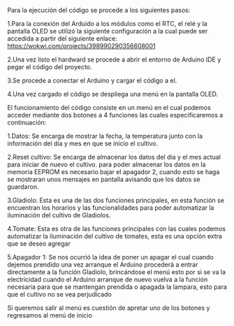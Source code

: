 Para la ejecución del código se procede a los siguientes pasos:

1.Para la conexión del Arduido a los módulos como el RTC, el relé  y la pantalla OLED se utilizó la siguiente configuración a la cual puede ser accedida a partir del siguiente enlace:
https://wokwi.com/projects/398990290356608001

2.Una vez listo el hardward se procede a abrir el entorno de Arduino IDE y pegar el código del proyecto.

3.Se procede a conectar el Arduino y cargar el código a el.

4.Una vez cargado el código se despliega una menú en la pantalla OLED.

El funcionamiento del código consiste en un menú en el cual podemos acceder mediante dos botones a 4 funciones las cuales especificaremos a continuación:

1.Datos: Se encarga de mostrar la fecha, la temperatura junto con la información del día y mes en que se inicio el cultivo.

2.Reset cultivo: Se encarga de almacenar los datos del dia y el mes actual para iniciar de nuevo el cultivo.
para poder almacenar los datos en la memoria EEPROM es necesario bajar el apagador 2, cuando esto se haga se mostraran unos mensajes en pantalla avisando que los datos se guardaron.

3.Gladiolo: Esta es una de las dos funciones principales, en esta función se encuentran los horarios y las funcionalidades para poder automatizar la iluminación del cultivo de Gladiolos.

4.Tomate: Esta es otra de las funciones principales con las cuales podemos automatizar la iluminación del cultivo de tomates, esta es una opción extra que se deseo agregar 

5.Apagador 1: Se nos ocurrió la idea de poner un apagar el cual cuando dejemos prendido una vez arranque el Arduino procederá a entrar directamente a la función Gladiolo, brincándose el menú esto por si se va la electricidad cuando el Arduino arranque de nuevo vuelva a la función necesaria para que se mantengan prendida o apagada la lampara, esto para que el cultivo no se vea perjudicado

Si queremos salir al menú es cuestión de apretar uno de los botones y regresamos al menú de inicio
